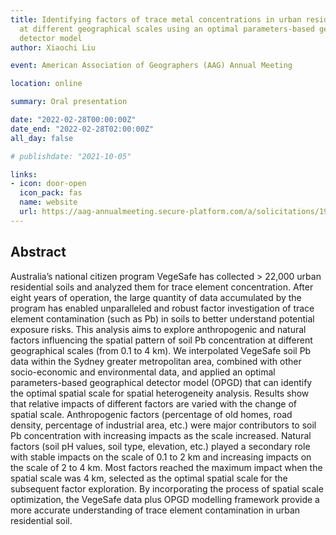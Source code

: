 ```yaml
---
title: Identifying factors of trace metal concentrations in urban residential soil
  at different geographical scales using an optimal parameters-based geographical
  detector model
author: Xiaochi Liu

event: American Association of Geographers (AAG) Annual Meeting

location: online

summary: Oral presentation

date: "2022-02-28T00:00:00Z"
date_end: "2022-02-28T02:00:00Z"
all_day: false

# publishdate: "2021-10-05"

links:
- icon: door-open
  icon_pack: fas
  name: website
  url: https://aag-annualmeeting.secure-platform.com/a/solicitations/19/sessiongallery/3034
---
```


## Abstract

Australia’s national citizen program VegeSafe has collected > 22,000 urban residential soils and analyzed them for trace element concentration. After eight years of operation, the large quantity of data accumulated by the program has enabled unparalleled and robust factor investigation of trace element contamination (such as Pb) in soils to better understand potential exposure risks. This analysis aims to explore anthropogenic and natural factors influencing the spatial pattern of soil Pb concentration at different geographical scales (from 0.1 to 4 km). We interpolated VegeSafe soil Pb data within the Sydney greater metropolitan area, combined with other socio-economic and environmental data, and applied an optimal parameters-based geographical detector model (OPGD) that can identify the optimal spatial scale for spatial heterogeneity analysis. Results show that relative impacts of different factors are varied with the change of spatial scale. Anthropogenic factors (percentage of old homes, road density, percentage of industrial area, etc.) were major contributors to soil Pb concentration with increasing impacts as the scale increased. Natural factors (soil pH values, soil type, elevation, etc.) played a secondary role with stable impacts on the scale of 0.1 to 2 km and increasing impacts on the scale of 2 to 4 km. Most factors reached the maximum impact when the spatial scale was 4 km, selected as the optimal spatial scale for the subsequent factor exploration. By incorporating the process of spatial scale optimization, the VegeSafe data plus OPGD modelling framework provide a more accurate understanding of trace element contamination in urban residential soil.